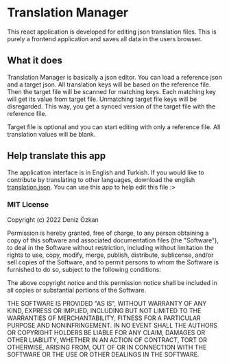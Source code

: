 # Translation Manager

This react application is developed for editing json translation files. This is purely a frontend application and saves all data in the users browser.

## What it does

Translation Manager is basically a json editor. You can load a reference json and a target json. All translation keys will be based on the reference file. Then the target file will be scanned for matching keys. Each matching key will get its value from target file. Unmatching target file keys will be disregarded. This way, you get a synced version of the target file with the reference file. 

Target file is optional and you can start editing with only a reference file. All translation values will be blank.

## Help translate this app

The application interface is in English and Turkish. If you would like to contribute by translating to other languages, download the english [translation.json](https://raw.githubusercontent.com/donis3/translation-manager/master/public/locales/en/translation.json). You can use this app to help edit this file :>


### MIT License

Copyright (c) 2022 Deniz Özkan

Permission is hereby granted, free of charge, to any person obtaining a copy
of this software and associated documentation files (the "Software"), to deal
in the Software without restriction, including without limitation the rights
to use, copy, modify, merge, publish, distribute, sublicense, and/or sell
copies of the Software, and to permit persons to whom the Software is
furnished to do so, subject to the following conditions:

The above copyright notice and this permission notice shall be included in all
copies or substantial portions of the Software.

THE SOFTWARE IS PROVIDED "AS IS", WITHOUT WARRANTY OF ANY KIND, EXPRESS OR
IMPLIED, INCLUDING BUT NOT LIMITED TO THE WARRANTIES OF MERCHANTABILITY,
FITNESS FOR A PARTICULAR PURPOSE AND NONINFRINGEMENT. IN NO EVENT SHALL THE
AUTHORS OR COPYRIGHT HOLDERS BE LIABLE FOR ANY CLAIM, DAMAGES OR OTHER
LIABILITY, WHETHER IN AN ACTION OF CONTRACT, TORT OR OTHERWISE, ARISING FROM,
OUT OF OR IN CONNECTION WITH THE SOFTWARE OR THE USE OR OTHER DEALINGS IN THE
SOFTWARE.